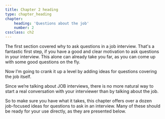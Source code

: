 ```yaml
---
title: Chapter 2 heading
type: chapter_heading
chapter:
    heading: 'Questions about the job'
    number: 2
cssclass: ch2
---
```

The first section covered why to ask questions in a job interview. That's a fantastic first step, if you have a good and clear motivation to ask questions in your interview. This alone can already take you far, as you can come up with some good questions on the fly. 

Now I’m going to crank it up a level by adding ideas for questions covering the job itself.

Since we’re talking about JOB interviews, there is no more natural way to start a real conversation with your interviewer than by talking about the job.

So to make sure you have what it takes, this chapter offers over a dozen job-focused ideas for questions to ask in an interview. Many of these should be ready for your use directly, as they are presented below.